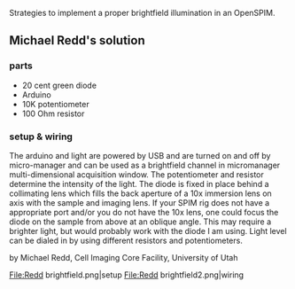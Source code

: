 Strategies to implement a proper brightfield illumination in an
OpenSPIM.

## Michael Redd's solution

### parts

  - 20 cent green diode
  - Arduino
  - 10K potentiometer
  - 100 Ohm resistor

### setup & wiring

The arduino and light are powered by USB and are turned on and off by
micro-manager and can be used as a brightfield channel in micromanager
multi-dimensional acquisition window. The potentiometer and resistor
determine the intensity of the light. The diode is fixed in place behind
a collimating lens which fills the back aperture of a 10x immersion lens
on axis with the sample and imaging lens. If your SPIM rig does not have
a appropriate port and/or you do not have the 10x lens, one could focus
the diode on the sample from above at an oblique angle. This may require
a brighter light, but would probably work with the diode I am using.
Light level can be dialed in by using different resistors and
potentiometers.

by Michael Redd, Cell Imaging Core Facility, University of Utah

<File:Redd> brightfield.png|setup <File:Redd> brightfield2.png|wiring
